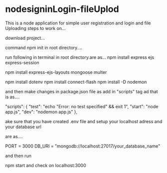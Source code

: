 # nodesigninLogin-fileUplod
This is a  node application for simple user registration and login and file Uploading
steps to work on...

download project...

command npm init in root directory....

run following  in terminal in root directory.are as...
npm install express ejs express-session 

npm install express-ejs-layouts mongoose multer

npm install dotenv
npm install connect-flash
npm install -D nodemon

and then make changes in package.json file as add in "scripts" tag ad that is as....


"scripts": {
    "test": "echo \"Error: no test specified\" && exit 1",
    "start": "node app.js",
    "dev": "nodemon app.js"
  },
  
  ake sure that you have created .env file and setup your localhost adress and your database url
  
  are as....
  
  PORT = 3000
DB_URI = "mongodb://localhost:27017/your_database_name"
  
  and then run 
  
  npm start
  and check on localhost:3000

